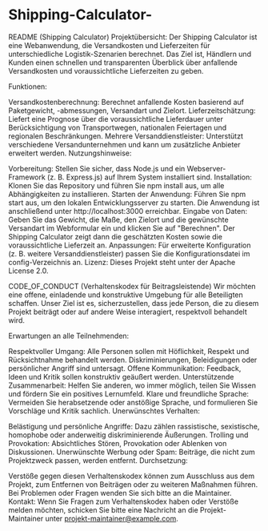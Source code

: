 # Shipping-Calculator-

README (Shipping Calculator)
Projektübersicht:
Der Shipping Calculator ist eine Webanwendung, die Versandkosten und Lieferzeiten für unterschiedliche Logistik-Szenarien berechnet. Das Ziel ist, Händlern und Kunden einen schnellen und transparenten Überblick über anfallende Versandkosten und voraussichtliche Lieferzeiten zu geben.

Funktionen:

Versandkostenberechnung: Berechnet anfallende Kosten basierend auf Paketgewicht, -abmessungen, Versandart und Zielort.
Lieferzeitschätzung: Liefert eine Prognose über die voraussichtliche Lieferdauer unter Berücksichtigung von Transportwegen, nationalen Feiertagen und regionalen Beschränkungen.
Mehrere Versanddienstleister: Unterstützt verschiedene Versandunternehmen und kann um zusätzliche Anbieter erweitert werden.
Nutzungshinweise:

Vorbereitung: Stellen Sie sicher, dass Node.js und ein Webserver-Framework (z. B. Express.js) auf Ihrem System installiert sind.
Installation: Klonen Sie das Repository und führen Sie npm install aus, um alle Abhängigkeiten zu installieren.
Starten der Anwendung: Führen Sie npm start aus, um den lokalen Entwicklungsserver zu starten. Die Anwendung ist anschließend unter http://localhost:3000 erreichbar.
Eingabe von Daten: Geben Sie das Gewicht, die Maße, den Zielort und die gewünschte Versandart im Webformular ein und klicken Sie auf "Berechnen". Der Shipping Calculator zeigt dann die geschätzten Kosten sowie die voraussichtliche Lieferzeit an.
Anpassungen: Für erweiterte Konfiguration (z. B. weitere Versanddienstleister) passen Sie die Konfigurationsdatei im config-Verzeichnis an.
Lizenz:
Dieses Projekt steht unter der Apache License 2.0.

CODE_OF_CONDUCT (Verhaltenskodex für Beitragsleistende)
Wir möchten eine offene, einladende und konstruktive Umgebung für alle Beteiligten schaffen. Unser Ziel ist es, sicherzustellen, dass jede Person, die zu diesem Projekt beiträgt oder auf andere Weise interagiert, respektvoll behandelt wird.

Erwartungen an alle Teilnehmenden:

Respektvoller Umgang: Alle Personen sollen mit Höflichkeit, Respekt und Rücksichtnahme behandelt werden. Diskriminierungen, Beleidigungen oder persönlicher Angriff sind untersagt.
Offene Kommunikation: Feedback, Ideen und Kritik sollen konstruktiv geäußert werden.
Unterstützende Zusammenarbeit: Helfen Sie anderen, wo immer möglich, teilen Sie Wissen und fördern Sie ein positives Lernumfeld.
Klare und freundliche Sprache: Vermeiden Sie herabsetzende oder anstößige Sprache, und formulieren Sie Vorschläge und Kritik sachlich.
Unerwünschtes Verhalten:

Belästigung und persönliche Angriffe: Dazu zählen rassistische, sexistische, homophobe oder anderweitig diskriminierende Äußerungen.
Trolling und Provokation: Absichtliches Stören, Provokation oder Ablenken von Diskussionen.
Unerwünschte Werbung oder Spam: Beiträge, die nicht zum Projektzweck passen, werden entfernt.
Durchsetzung:

Verstöße gegen diesen Verhaltenskodex können zum Ausschluss aus dem Projekt, zum Entfernen von Beiträgen oder zu weiteren Maßnahmen führen.
Bei Problemen oder Fragen wenden Sie sich bitte an die Maintainer.
Kontakt:
Wenn Sie Fragen zum Verhaltenskodex haben oder Verstöße melden möchten, schicken Sie bitte eine Nachricht an die Projekt-Maintainer unter projekt-maintainer@example.com.

